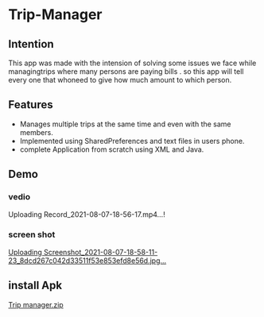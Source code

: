 # Trip-Manager

## Intention
This app was made with the intension of solving some issues we face while managingtrips where many persons are paying bills . so this app will tell every one that whoneed to give how much amount to which person.

## Features
* Manages multiple trips at the same time and even with the same members.
* Implemented using SharedPreferences and text files in users phone.
* complete Application from scratch using XML and Java.

## Demo

### vedio

Uploading Record_2021-08-07-18-56-17.mp4…!

### screen shot

[Uploading Screenshot_2021-08-07-18-58-11-23_8dcd267c042d33511f53e853efd8e56d.jpg…]()

## install Apk 

[Trip manager.zip](https://github.com/Shivansh-khare/Trip_manager/files/6949173/Trip.manager.zip)
